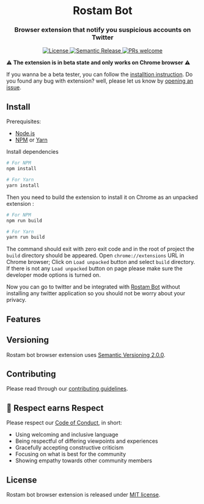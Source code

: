 <h1 align="center">Rostam Bot</h1>

<h3 align="center">Browser extension that notify you suspicious accounts on Twitter</h3>

<p align="center">
  <a href="LICENSE">
    <img alt="License" src="https://img.shields.io/npm/l/deox.svg?logo=License&style=flat-square">
  </a>
  <a href="https://github.com/semantic-release/semantic-release">
    <img alt="Semantic Release" src="https://img.shields.io/badge/%F0%9F%93%A6%F0%9F%9A%80-semantic--release-e10079.svg?style=flat-square">
  </a>
  <a href="CONTRIBUTING.md">
    <img alt="PRs welcome" src="https://img.shields.io/badge/PRs-welcome-green.svg?style=flat-square">
  </a>
</p>

⚠️ **The extension is in beta state and only works on Chrome browser** ⚠️

If you wanna be a beta tester, you can follow the [installtion instruction](#install).
Do you found any bug with extension? well, please let us know by [opening an issue](https://github.com/thebrodmann/rostam-bot-extension/issues).

## Install

Prerequisites:

- [Node.js](https://nodejs.org/)
- [NPM](https://www.npmjs.com/) or [Yarn](https://yarnpkg.com/)

Install dependencies

```bash
# For NPM
npm install

# For Yarn
yarn install
```

Then you need to build the extension to install it on Chrome as an unpacked extension :

```bash
# For NPM
npm run build

# For Yarn
yarn run build
```

The command should exit with zero exit code and in the root of project the `build` directory should be appeared. Open `chrome://extensions` URL in Chrome browser; Click on `Load unpacked` button and select `build` directory. If there is not any `Load unpacked` button on page please make sure the developer mode options is turned on.

Now you can go to twitter and be integrated with [Rostam Bot](rostambot.com) without installing any twitter application so you should not be worry about your privacy.

## Features

## Versioning

Rostam bot browser extension uses [Semantic Versioning 2.0.0](https://semver.org/).

## Contributing

Please read through our [contributing guidelines](CONTRIBUTING.md).

## 👏 Respect earns Respect

Please respect our [Code of Conduct](CODE_OF_CONDUCT.md), in short:

- Using welcoming and inclusive language
- Being respectful of differing viewpoints and experiences
- Gracefully accepting constructive criticism
- Focusing on what is best for the community
- Showing empathy towards other community members

## License

Rostam bot browser extension is released under [MIT license](LICENSE).
